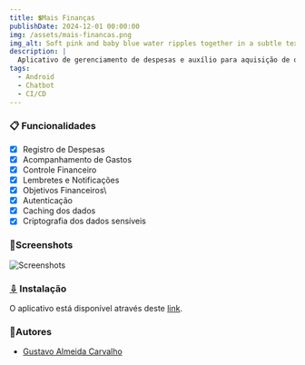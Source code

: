 ```yaml
---
title: 💲Mais Finanças
publishDate: 2024-12-01 00:00:00
img: /assets/mais-financas.png
img_alt: Soft pink and baby blue water ripples together in a subtle texture.
description: |
  Aplicativo de gerenciamento de despesas e auxílio para aquisição de objetivos financeiros.
tags:
  - Android
  - Chatbot
  - CI/CD
---
```


### 📋 Funcionalidades

- [x] Registro de Despesas
- [x] Acompanhamento de Gastos
- [x] Controle Financeiro
- [x] Lembretes e Notificações
- [x] Objetivos Financeiros\
- [x] Autenticação
- [x] Caching dos dados
- [x] Criptografia dos dados sensíveis

### 📱Screenshots
![Screenshots](https://raw.githubusercontent.com/mais-financas/mais-financas-app/refs/heads/main/assets/Prot%C3%B3tipos.png)

### [⇩](https://github.com/mais-financas/mais-financas-app/raw/main/app/release/mais-financas.apk) Instalação

O aplicativo está disponível através deste [link](https://github.com/mais-financas/mais-financas-app/raw/main/app/release/mais-financas.apk).

### 🫴Autores

- [Gustavo Almeida Carvalho](https://www.github.com/gustxvo)